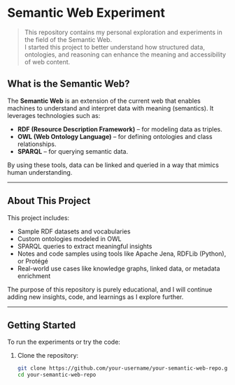 # Semantic Web Experiment

> This repository contains my personal exploration and experiments in the field of the Semantic Web.  
> I started this project to better understand how structured data, ontologies, and reasoning can enhance the meaning and accessibility of web content.

## What is the Semantic Web?

The **Semantic Web** is an extension of the current web that enables machines to understand and interpret data with meaning (semantics). It leverages technologies such as:

- **RDF (Resource Description Framework)** – for modeling data as triples.
- **OWL (Web Ontology Language)** – for defining ontologies and class relationships.
- **SPARQL** – for querying semantic data.

By using these tools, data can be linked and queried in a way that mimics human understanding.

---

## About This Project

This project includes:

- Sample RDF datasets and vocabularies
- Custom ontologies modeled in OWL
- SPARQL queries to extract meaningful insights
- Notes and code samples using tools like Apache Jena, RDFLib (Python), or Protégé
- Real-world use cases like knowledge graphs, linked data, or metadata enrichment

The purpose of this repository is purely educational, and I will continue adding new insights, code, and learnings as I explore further.

---

## Getting Started

To run the experiments or try the code:

1. Clone the repository:
   ```bash
   git clone https://github.com/your-username/your-semantic-web-repo.git
   cd your-semantic-web-repo
